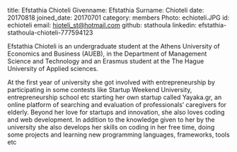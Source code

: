 title: Efstathia Chioteli
Givenname: Efstathia
Surname: Chioteli
date: 20170818
joined_date: 20170701
category: members
Photo: echioteli.JPG
id: echioteli
email: hioteli_st@hotmail.com
github: stathoula
linkedin: efstathia-stathoula-chioteli-777594123
<p>
 Efstathia Chioteli is an undergraduate student at the Athens University of Economics and Business (AUEB), in the Department of Management Science and Technology and an Erasmus student at the The Hague University of Applied sciences.
 </p>
 <p>At the first year of university she got involved with entrepreneurship by participating in some contests like Startup Weekend University, entrepreneurship school etc starting her own startup called Yayaka.gr, an online platform of searching and evaluation of professionals’ caregivers for elderly. 
 Beyond her love for startups and innovation, she also loves coding and web development. In addition to the knowledge given to her by the university she also develops her skills on coding in her free time, doing some projects and learning new programming languages, frameworks, tools etc
</p>

